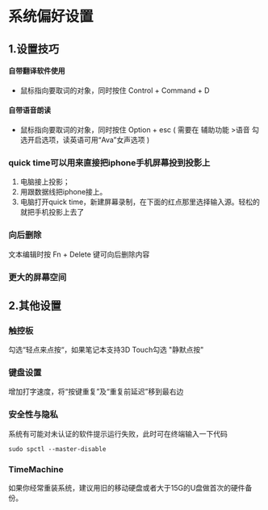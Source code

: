 # 系统偏好设置

## 1.设置技巧

#### 自带翻译软件使用

* 鼠标指向要取词的对象，同时按住 Control + Command + D 

#### 自带语音朗读

* 鼠标指向要取词的对象，同时按住 Option + esc \( 需要在 辅助功能 &gt;语音 勾选开启选项，读英语可用“Ava”女声选项 \)

### quick time可以用来直接把iphone手机屏幕投到投影上

1. 电脑接上投影；
2. 用跟数据线把iphone接上。
3. 电脑打开quick time，新建屏幕录制，在下面的红点那里选择输入源。轻松的就把手机投影上去了

### 向后删除

文本编辑时按 Fn + Delete 键可向后删除内容

### 更大的屏幕空间



## 2.其他设置

### 触控板

勾选“轻点来点按“，如果笔记本支持3D Touch勾选 "静默点按"

### 键盘设置

增加打字速度，将“按键重复”及“重复前延迟”移到最右边

### 安全性与隐私

系统有可能对未认证的软件提示运行失败，此时可在终端输入一下代码

```
sudo spctl --master-disable
```

### TimeMachine

如果你经常重装系统，建议用旧的移动硬盘或者大于15G的U盘做首次的硬件备份。

